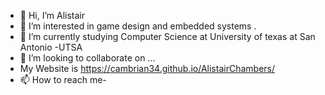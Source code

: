 - 👋 Hi, I’m Alistair
- 👀 I’m interested in game design and embedded systems .
- 🌱 I’m currently studying Computer Science at University of texas at San Antonio -UTSA
- 💞️ I’m looking to collaborate on ...
- My Website is https://cambrian34.github.io/AlistairChambers/
- 📫 How to reach me-


